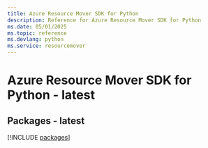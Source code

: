 ```yaml
---
title: Azure Resource Mover SDK for Python
description: Reference for Azure Resource Mover SDK for Python
ms.date: 05/01/2025
ms.topic: reference
ms.devlang: python
ms.service: resourcemover
---
```

# Azure Resource Mover SDK for Python - latest
## Packages - latest
[!INCLUDE [packages](resource-mover-index.md)]